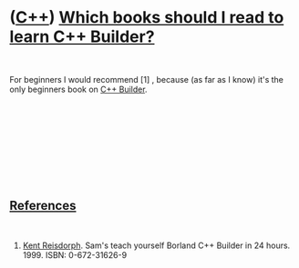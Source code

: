 
 

 

 

 

 

([C++](Cpp.md)) [Which books should I read to learn C++ Builder?](CppBuilderBooks.md)
=======================================================================================

 

For beginners I would recommend \[1\] , because (as far as I know) it's
the only beginners book on [C++ Builder](CppBuilder.md).

 

 

 

 

 

[References](CppReferences.md)
-------------------------------

 

1.  [Kent Reisdorph](CppKentReisdorph.md). Sam's teach yourself Borland
    C++ Builder in 24 hours. 1999. ISBN: 0-672-31626-9

 

 

 

 

 

 

